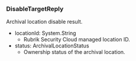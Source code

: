 ### DisableTargetReply
Archival location disable result.

- locationId: System.String
  - Rubrik Security Cloud managed location ID.
- status: ArchivalLocationStatus
  - Ownership status of the archival location.
